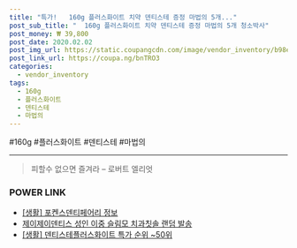 ```yaml
--- 
title: "특가!   160g 플러스화이트 치약 덴티스테 증정 마법의 5개..." 
post_sub_title: "  160g 플러스화이트 치약 덴티스테 증정 마법의 5개 청소박사" 
post_money: ₩ 39,800 
post_date: 2020.02.02 
post_img_url: https://static.coupangcdn.com/image/vendor_inventory/b98e/85c301c7463fe24eb4bc67931419e9c2a22629f5543c8756210c7d78db4c.jpg 
post_link_url: https://coupa.ng/bnTRO3 
categories: 
  - vendor_inventory 
tags: 
  - 160g 
  - 플러스화이트 
  - 덴티스테 
  - 마법의 
--- 
```

  #160g #플러스화이트 #덴티스테 #마법의 
<hr> 

> 피할수 없으면 즐겨라 – 로버트 엘리엇 


### POWER LINK

* <a href="https://blog.naver.com/santokki14/221770510113" target="_blank"> [생활] 포켄스덴티페어리 정보 </a>
* <a href="https://blog.naver.com/sakai111/221777063755" target="_blank">제이제이덴티스 성인 이중 슬림모 치과칫솔 랜덤 발송</a>
* <a href="https://blog.naver.com/sakai111/221783711564" target="_blank"> [생활] 덴티스테플러스화이트 특가 순위 ~50위</a>
